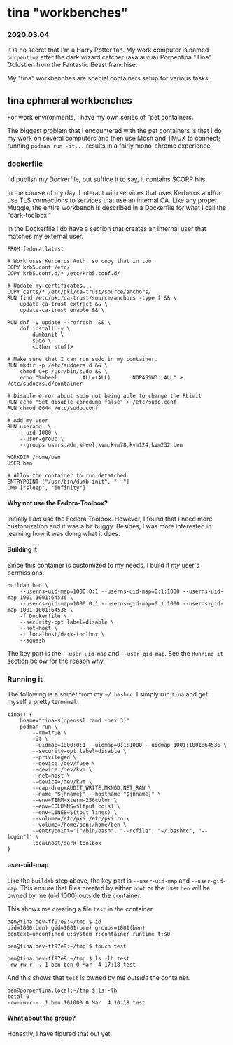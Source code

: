 # tina "workbenches"
### 2020.03.04

It is no secret that I'm a Harry Potter fan. My work computer is named `porpentina` after the dark wizard catcher (aka aurua) Porpentina "Tina" Goldstien from the Fantastic Beast franchise.

My "tina" workbenches are special containers setup for various tasks.

## tina ephmeral workbenches

For work environments, I have my own series of "pet containers.

The biggest problem that I encountered with the pet containers is that I do my work on several computers and then use Mosh and TMUX to connect; running `podman run -it...` results in a fairly mono-chrome experience.

### dockerfile

I'd publish my Dockerfile, but suffice it to say, it contains $CORP bits.

In the course of my day, I interact with services that uses Kerberos and/or use TLS connections to services that use an internal CA. Like any proper Muggle, the entire workbench is described in a Dockerfile for what I call the "dark-toolbox."

In the Dockerfile I do have a section that creates an internal user that matches my external user.

```
FROM fedora:latest

# Work uses Kerberos Auth, so copy that in too.
COPY krb5.conf /etc/
COPY krb5.conf.d/* /etc/krb5.conf.d/

# Update my certificates...
COPY certs/* /etc/pki/ca-trust/source/anchors/
RUN find /etc/pki/ca-trust/source/anchors -type f && \
    update-ca-trust extract && \
    update-ca-trust enable && \

RUN dnf -y update --refresh  && \
    dnf install -y \
        dumbinit \
        sudo \
        <other stuff>

# Make sure that I can run sudo in my container.
RUN mkdir -p /etc/sudoers.d && \
    chmod u+s /usr/bin/sudo && \
    echo "%wheel        ALL=(ALL)       NOPASSWD: ALL" > /etc/sudoers.d/container

# Disable error about sudo not being able to change the RLimit
RUN echo "Set disable_coredump false" > /etc/sudo.conf
RUN chmod 0644 /etc/sudo.conf

# Add my user
RUN useradd  \
    --uid 1000 \
    --user-group \
    --groups users,adm,wheel,kvm,kvm78,kvm124,kvm232 ben

WORKDIR /home/ben
USER ben

# Allow the container to run detatched
ENTRYPOINT ["/usr/bin/dumb-init", "--"]
CMD ["sleep", "infinity"]
```

#### Why not use the Fedora-Toolbox?

Initially I _did_ use the Fedora Toolbox. However, I found that I need more customization and it was a bit buggy. Besides, I was more interested in learning how it was doing what it does.

#### Building it

Since this container is customized to my needs, I build it _my_ user's permissions.

```
buildah bud \
    --userns-uid-map=1000:0:1 --userns-uid-map=0:1:1000 --userns-uid-map 1001:1001:64536 \
    --userns-gid-map=1000:0:1 --userns-gid-map=0:1:1000 --userns-gid-map 1001:1001:64536 \
    -f Dockerfile \
    --security-opt label=disable \
    --net=host \
    -t localhost/dark-toolbox \
    --squash
```

The key part is the `--user-uid-map` and `--user-gid-map`. See the `Running it` section below for the reason why.

### Running it

The following is a snipet from my `~/.bashrc`. I simply run `tina` and get myself a pretty terminal..

```
tina() {
    hname="tina-$(openssl rand -hex 3)"
    podman run \
        --rm=true \
        -it \
        --uidmap=1000:0:1 --uidmap=0:1:1000 --uidmap 1001:1001:64536 \
        --security-opt label=disable \
        --privileged \
        --device /dev/fuse \
        --device /dev/kvm \
        --net=host \
        --device=/dev/kvm \
        --cap-drop=AUDIT_WRITE,MKNOD,NET_RAW \
        --name "${hname}" --hostname "${hname}" \
        --env=TERM=xterm-256color \
        --env=COLUMNS=$(tput cols) \
        --env=LINES=$(tput lines) \
        --volume=/etc/pki:/etc/pki:ro \
        --volume=/home/ben:/home/ben \
        --entrypoint='["/bin/bash", "--rcfile", "~/.bashrc", "--login"]' \
        localhost/dark-toolbox
}
```

#### user-uid-map

Like the `buildah` step above, the key part is `--user-uid-map` and `--user-gid-map`. This ensure that files created by either `root` or the user `ben` will be owned by me (uid 1000) outside the container.

This shows me creating a file `test` in the container
```
ben@tina.dev-ff97e9:~/tmp $ id
uid=1000(ben) gid=1001(ben) groups=1001(ben) context=unconfined_u:system_r:container_runtime_t:s0

ben@tina.dev-ff97e9:~/tmp $ touch test

ben@tina.dev-ff97e9:~/tmp $ ls -lh test
-rw-rw-r--. 1 ben ben 0 Mar  4 17:18 test
```

And this shows that `test` is owned by me _outside_ the container.
```
ben@porpentina.local:~/tmp $ ls -lh
total 0
-rw-rw-r--. 1 ben 101000 0 Mar  4 10:18 test
```

#### What about the group?

Honestly, I have figured that out yet.
